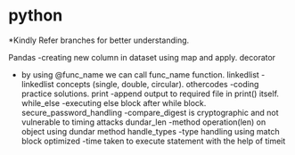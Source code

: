 # python
*Kindly Refer branches for better understanding.

Pandas
  -creating new column in dataset using map and apply.
decorator
  - by using @func_name we can call func_name function.
linkedlist
  -linkedlist concepts (single, double, circular).
othercodes
  -coding practice solutions.
print
  -append output to required file in print() itself.
while_else
  -executing else block after while block.
secure_password_handling
  -compare_digest is cryptographic and not vulnerable to timing attacks
dundar_len
  -method operation(len) on object using dundar method
handle_types
  -type handling using match block
optimized
  -time taken to execute statement with the help of timeit

